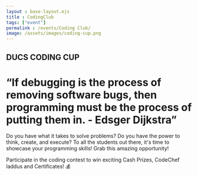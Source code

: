 ```yaml
---
layout : base-layout.ejs
title : CodingClub
tags: ["event"]
permalink : /events/Coding Club/
image: /assets/images/coding-cup.png
---
```

## DUCS CODING CUP
# “If debugging is the process of removing software bugs, then programming must be the process of putting them in. - Edsger Dijkstra”

Do you have what it takes to solve problems?
Do you have the power to think, create, and execute?
To all the students out there, it's time to showcase your programming skills!
Grab this amazing opportunity!

Participate in the coding contest to win exciting Cash Prizes, CodeChef laddus and Certificates! 💰